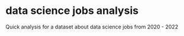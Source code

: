 # data science jobs analysis
 Quick analysis for a dataset about data science jobs from 2020 - 2022
